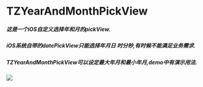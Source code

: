 TZYearAndMonthPickView
====
##### 这是一个iOS自定义选择年和月的pickView.
##### iOS系统自带的datePickView只能选择年月日 时分秒,有时候不能满足业务需求.
##### TZYearAndMonthPickView可以设定最大年月和最小年月,demo中有演示用法.
![](https://github.com/ToninZhao/TZYearAndMonthPickView/raw/master/demo01.png) 
